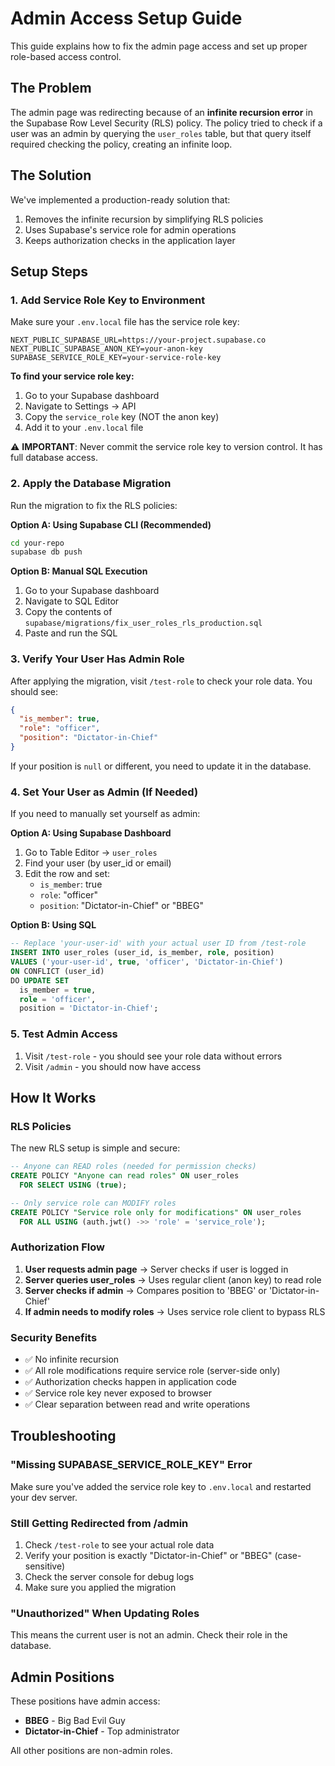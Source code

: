 # Admin Access Setup Guide

This guide explains how to fix the admin page access and set up proper role-based access control.

## The Problem

The admin page was redirecting because of an **infinite recursion error** in the Supabase Row Level Security (RLS) policy. The policy tried to check if a user was an admin by querying the `user_roles` table, but that query itself required checking the policy, creating an infinite loop.

## The Solution

We've implemented a production-ready solution that:
1. Removes the infinite recursion by simplifying RLS policies
2. Uses Supabase's service role for admin operations
3. Keeps authorization checks in the application layer

## Setup Steps

### 1. Add Service Role Key to Environment

Make sure your `.env.local` file has the service role key:

```env
NEXT_PUBLIC_SUPABASE_URL=https://your-project.supabase.co
NEXT_PUBLIC_SUPABASE_ANON_KEY=your-anon-key
SUPABASE_SERVICE_ROLE_KEY=your-service-role-key
```

**To find your service role key:**
1. Go to your Supabase dashboard
2. Navigate to Settings → API
3. Copy the `service_role` key (NOT the anon key)
4. Add it to your `.env.local` file

⚠️ **IMPORTANT**: Never commit the service role key to version control. It has full database access.

### 2. Apply the Database Migration

Run the migration to fix the RLS policies:

**Option A: Using Supabase CLI (Recommended)**
```bash
cd your-repo
supabase db push
```

**Option B: Manual SQL Execution**
1. Go to your Supabase dashboard
2. Navigate to SQL Editor
3. Copy the contents of `supabase/migrations/fix_user_roles_rls_production.sql`
4. Paste and run the SQL

### 3. Verify Your User Has Admin Role

After applying the migration, visit `/test-role` to check your role data. You should see:

```json
{
  "is_member": true,
  "role": "officer",
  "position": "Dictator-in-Chief"
}
```

If your position is `null` or different, you need to update it in the database.

### 4. Set Your User as Admin (If Needed)

If you need to manually set yourself as admin:

**Option A: Using Supabase Dashboard**
1. Go to Table Editor → `user_roles`
2. Find your user (by user_id or email)
3. Edit the row and set:
   - `is_member`: true
   - `role`: "officer"
   - `position`: "Dictator-in-Chief" or "BBEG"

**Option B: Using SQL**
```sql
-- Replace 'your-user-id' with your actual user ID from /test-role
INSERT INTO user_roles (user_id, is_member, role, position)
VALUES ('your-user-id', true, 'officer', 'Dictator-in-Chief')
ON CONFLICT (user_id) 
DO UPDATE SET 
  is_member = true,
  role = 'officer',
  position = 'Dictator-in-Chief';
```

### 5. Test Admin Access

1. Visit `/test-role` - you should see your role data without errors
2. Visit `/admin` - you should now have access

## How It Works

### RLS Policies

The new RLS setup is simple and secure:

```sql
-- Anyone can READ roles (needed for permission checks)
CREATE POLICY "Anyone can read roles" ON user_roles
  FOR SELECT USING (true);

-- Only service role can MODIFY roles
CREATE POLICY "Service role only for modifications" ON user_roles
  FOR ALL USING (auth.jwt() ->> 'role' = 'service_role');
```

### Authorization Flow

1. **User requests admin page** → Server checks if user is logged in
2. **Server queries user_roles** → Uses regular client (anon key) to read role
3. **Server checks if admin** → Compares position to 'BBEG' or 'Dictator-in-Chief'
4. **If admin needs to modify roles** → Uses service role client to bypass RLS

### Security Benefits

- ✅ No infinite recursion
- ✅ All role modifications require service role (server-side only)
- ✅ Authorization checks happen in application code
- ✅ Service role key never exposed to browser
- ✅ Clear separation between read and write operations

## Troubleshooting

### "Missing SUPABASE_SERVICE_ROLE_KEY" Error

Make sure you've added the service role key to `.env.local` and restarted your dev server.

### Still Getting Redirected from /admin

1. Check `/test-role` to see your actual role data
2. Verify your position is exactly "Dictator-in-Chief" or "BBEG" (case-sensitive)
3. Check the server console for debug logs
4. Make sure you applied the migration

### "Unauthorized" When Updating Roles

This means the current user is not an admin. Check their role in the database.

## Admin Positions

These positions have admin access:
- **BBEG** - Big Bad Evil Guy
- **Dictator-in-Chief** - Top administrator

All other positions are non-admin roles.
